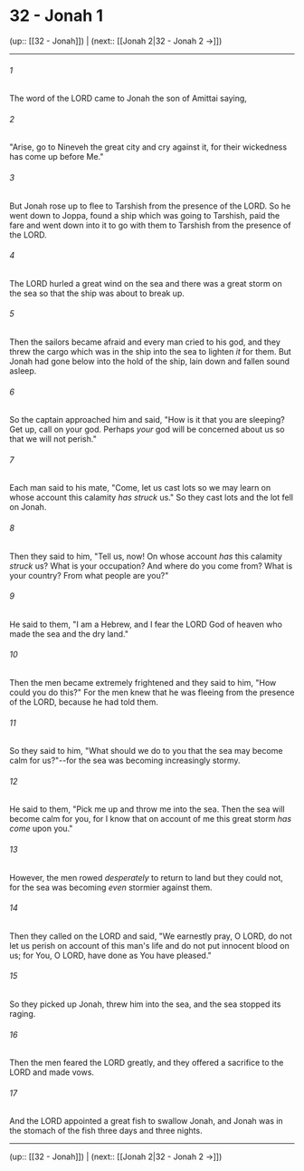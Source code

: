 # 32 - Jonah 1

(up:: [[32 - Jonah]]) | (next:: [[Jonah 2|32 - Jonah 2 →]])

***


###### 1 
The word of the LORD came to Jonah the son of Amittai saying, 

###### 2 
"Arise, go to Nineveh the great city and cry against it, for their wickedness has come up before Me." 

###### 3 
But Jonah rose up to flee to Tarshish from the presence of the LORD. So he went down to Joppa, found a ship which was going to Tarshish, paid the fare and went down into it to go with them to Tarshish from the presence of the LORD. 

###### 4 
The LORD hurled a great wind on the sea and there was a great storm on the sea so that the ship was about to break up. 

###### 5 
Then the sailors became afraid and every man cried to his god, and they threw the cargo which was in the ship into the sea to lighten _it_ for them. But Jonah had gone below into the hold of the ship, lain down and fallen sound asleep. 

###### 6 
So the captain approached him and said, "How is it that you are sleeping? Get up, call on your god. Perhaps _your_ god will be concerned about us so that we will not perish." 

###### 7 
Each man said to his mate, "Come, let us cast lots so we may learn on whose account this calamity _has struck_ us." So they cast lots and the lot fell on Jonah. 

###### 8 
Then they said to him, "Tell us, now! On whose account _has_ this calamity _struck_ us? What is your occupation? And where do you come from? What is your country? From what people are you?" 

###### 9 
He said to them, "I am a Hebrew, and I fear the LORD God of heaven who made the sea and the dry land." 

###### 10 
Then the men became extremely frightened and they said to him, "How could you do this?" For the men knew that he was fleeing from the presence of the LORD, because he had told them. 

###### 11 
So they said to him, "What should we do to you that the sea may become calm for us?"--for the sea was becoming increasingly stormy. 

###### 12 
He said to them, "Pick me up and throw me into the sea. Then the sea will become calm for you, for I know that on account of me this great storm _has come_ upon you." 

###### 13 
However, the men rowed _desperately_ to return to land but they could not, for the sea was becoming _even_ stormier against them. 

###### 14 
Then they called on the LORD and said, "We earnestly pray, O LORD, do not let us perish on account of this man's life and do not put innocent blood on us; for You, O LORD, have done as You have pleased." 

###### 15 
So they picked up Jonah, threw him into the sea, and the sea stopped its raging. 

###### 16 
Then the men feared the LORD greatly, and they offered a sacrifice to the LORD and made vows. 

###### 17 
And the LORD appointed a great fish to swallow Jonah, and Jonah was in the stomach of the fish three days and three nights.

***

(up:: [[32 - Jonah]]) | (next:: [[Jonah 2|32 - Jonah 2 →]])
